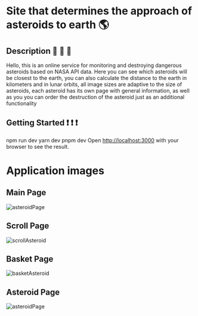 # Site that determines the approach of asteroids to earth &#127758;
## Description 	&#128172; 	&#128172; 	&#128172;
Hello, this is an online service for monitoring and destroying dangerous asteroids based on NASA API data. Here you can see which asteroids will be closest to the earth, you can also calculate the distance to the earth in kilometers and in lunar orbits, all image sizes are adaptive to the size of asteroids, each asteroid has its own page with general information, as well as you you can order the destruction of the asteroid just as an additional functionality
## Getting Started 	&#10071;	&#10071;	&#10071;
npm run dev
yarn dev
pnpm dev
Open [http://localhost:3000](http://localhost:3000) with your browser to see the result.
# Application images
## Main Page
![asteroidPage](https://github.com/AleksandrSmirnov92/meteorApp/assets/83553039/a7896a2c-e522-4f18-9eca-b69d1ebb7b17)
## Scroll Page
![scrollAsteroid](https://github.com/AleksandrSmirnov92/meteorApp/assets/83553039/21c57e13-31b5-4632-b2c2-cdf78f6198eb)
## Basket Page
![basketAsteroid](https://github.com/AleksandrSmirnov92/meteorApp/assets/83553039/4c77c317-91d3-426c-ae1c-7868098ce577)
## Asteroid Page
![asteroidPage](https://github.com/AleksandrSmirnov92/meteorApp/assets/83553039/b2f4db8c-6cf2-4544-87d8-0b24f67f39be)
